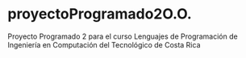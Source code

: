 # proyectoProgramado2O.O.
Proyecto Programado 2 para el curso Lenguajes de Programación de Ingeniería en Computación del Tecnológico de Costa Rica
